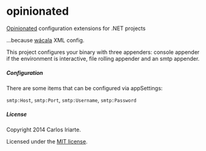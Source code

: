 opinionated
===========

[Opinionated](http://nickandzuzu.com/2011/03/opinionated/) configuration extensions for .NET projects

...because [wácala](http://www.urbandictionary.com/define.php?term=Wacala&defid=6153596) XML config.

This project configures your binary with three appenders: console appender if the environment is interactive,
file rolling appender and an smtp appender.

##### Configuration

There are some items that can be configured via appSettings:

`smtp:Host`, `smtp:Port`, `smtp:Username`, `smtp:Password`

##### License

Copyright 2014 Carlos Iriarte.

Licensed under the [MIT license](https://github.com/ciriarte/opinionated/blob/master/LICENSE).
